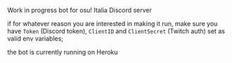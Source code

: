 ﻿Work in progress bot for osu! Italia Discord server

if for whatever reason you are interested in making it run, make sure you have `Token` (Discord token), `ClientID` and `ClientSecret` (Twitch auth) set as valid env variables;

the bot is currently running on Heroku
